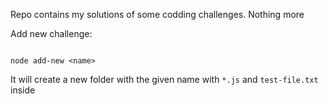 Repo contains my solutions of some codding challenges. Nothing more

Add new challenge:

```shell

node add-new <name>

```

It will create a new folder with the given name with `*.js` and `test-file.txt` inside